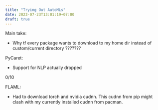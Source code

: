 ```yaml
---
title: "Trying Out AutoMLs"
date: 2023-07-23T13:01:19+07:00
draft: true
---
```


Main take:
- Why tf every package wants to download to my home dir instead of custom/current directory ??????? 

PyCaret:
- Support for NLP actually dropped

0/10

FLAML:
- Had to download torch and nvidia cudnn. This cudnn from pip might clash with my currently installed cudnn from pacman.
